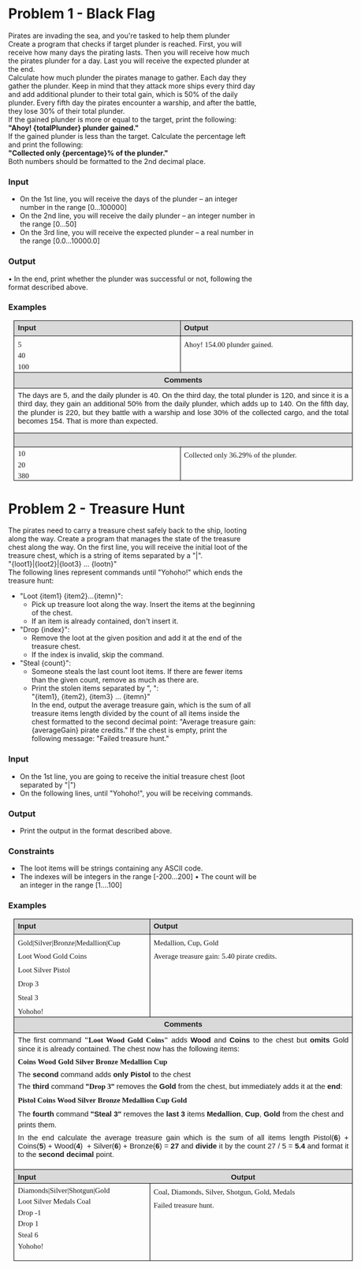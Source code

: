 # Problem 1 - Black Flag 

Pirates are invading the sea, and you're tasked to help them plunder  
Create a program that checks if target plunder is reached. First, you will receive how many days the pirating lasts. Then you will receive how much the pirates plunder for a day. Last you will receive the expected plunder at the end.  
Calculate how much plunder the pirates manage to gather. Each day they gather the plunder. Keep in mind that they attack more ships every third day and add additional plunder to their total gain, which is 50% of the daily plunder. Every fifth day the pirates encounter a warship, and after the battle, they lose 30% of their total plunder.  
If the gained plunder is more or equal to the target, print the following:  
**"Ahoy! {totalPlunder} plunder gained."**  
If the gained plunder is less than the target. Calculate the percentage left and print the following:   
**"Collected only {percentage}% of the plunder."**  
Both numbers should be formatted to the 2nd decimal place.
### Input
*	On the 1st line, you will receive the days of the plunder – an integer number in the range [0…100000]
*	On the 2nd line, you will receive the daily plunder – an integer number in the range [0…50]
*	On the 3rd line, you will receive the expected plunder – a real number in the range [0.0…10000.0]
### Output
•	 In the end, print whether the plunder was successful or not, following the format described above.
### Examples
<table style="width:515.65pt;margin-left:8.5pt;border-collapse:collapse;border:none;">
    <tbody>
        <tr>
            <td style="width: 253.5pt;border: 1pt solid windowtext;background: rgb(217, 217, 217);padding: 0in 5.4pt;height: 22.25pt;vertical-align: top;">
                <p style='margin-top:4.0pt;margin-right:0in;margin-bottom:6.0pt;margin-left:0in;line-height:115%;font-size:15px;font-family:"Calibri",sans-serif;text-align:justify;'><strong>Input</strong></p>
            </td>
            <td style="width: 262.15pt;border-top: 1pt solid windowtext;border-right: 1pt solid windowtext;border-bottom: 1pt solid windowtext;border-image: initial;border-left: none;background: rgb(217, 217, 217);padding: 0in 5.4pt;height: 22.25pt;vertical-align: top;">
                <p style='margin-top:4.0pt;margin-right:0in;margin-bottom:6.0pt;margin-left:0in;line-height:115%;font-size:15px;font-family:"Calibri",sans-serif;text-align:justify;'><strong>Output</strong></p>
            </td>
        </tr>
        <tr>
            <td style="width: 253.5pt;border-right: 1pt solid windowtext;border-bottom: 1pt solid windowtext;border-left: 1pt solid windowtext;border-image: initial;border-top: none;padding: 0in 5.4pt;height: 20.65pt;vertical-align: top;">
                <p style='margin-top:4.0pt;margin-right:0in;margin-bottom:.0001pt;margin-left:0in;line-height:  150%;font-size:15px;font-family:"Calibri",sans-serif;'><span style="font-family:Consolas;">5<br>40<br>100</span></p>
            </td>
            <td style="width: 262.15pt;border-top: none;border-left: none;border-bottom: 1pt solid windowtext;border-right: 1pt solid windowtext;padding: 0in 5.4pt;height: 20.65pt;vertical-align: top;">
                <p style='margin-top:4.0pt;margin-right:0in;margin-bottom:.0001pt;margin-left:0in;line-height:  150%;font-size:15px;font-family:"Calibri",sans-serif;'><span style="font-family:Consolas;">Ahoy! 154.00 plunder gained.</span></p>
            </td>
        </tr>
        <tr>
            <td colspan="2" style="width: 515.65pt;border-right: 1pt solid windowtext;border-bottom: 1pt solid windowtext;border-left: 1pt solid windowtext;border-image: initial;border-top: none;background: rgb(217, 217, 217);padding: 0in 5.4pt;height: 17.45pt;vertical-align: top;">
                <p style='margin-top:4.0pt;margin-right:0in;margin-bottom:6.0pt;margin-left:0in;line-height:115%;font-size:15px;font-family:"Calibri",sans-serif;text-align:center;'><strong>Comments</strong></p>
            </td>
        </tr>
        <tr>
            <td colspan="2" style="width: 515.65pt;border-right: 1pt solid windowtext;border-bottom: 1pt solid windowtext;border-left: 1pt solid windowtext;border-image: initial;border-top: none;padding: 0in 5.4pt;height: 68.1pt;vertical-align: top;">
                <p style='margin-top:4.0pt;margin-right:0in;margin-bottom:.0001pt;margin-left:0in;line-height:115%;font-size:15px;font-family:"Calibri",sans-serif;text-align:  justify;'>The days are 5, and the daily plunder is 40. On the third day, the total plunder is 120, and since it is a third day, they gain an additional 50% from the daily plunder, which adds up to 140. On the fifth day, the plunder is 220, but they battle with a warship and lose 30% of the collected cargo, and the total becomes 154. That is more than expected.</p>
            </td>
        </tr>
        <tr>
            <td colspan="2" style="width: 515.65pt;border-right: 1pt solid windowtext;border-bottom: 1pt solid windowtext;border-left: 1pt solid windowtext;border-image: initial;border-top: none;background: rgb(217, 217, 217);padding: 0in 5.4pt;height: 21.1pt;vertical-align: top;">
                <p style='margin-top:4.0pt;margin-right:0in;margin-bottom:.0001pt;margin-left:0in;line-height:115%;font-size:15px;font-family:"Calibri",sans-serif;text-align:  justify;'>&nbsp;</p>
            </td>
        </tr>
        <tr>
            <td style="width: 253.5pt;border-right: 1pt solid windowtext;border-bottom: 1pt solid windowtext;border-left: 1pt solid windowtext;border-image: initial;border-top: none;padding: 0in 5.4pt;height: 14.05pt;vertical-align: top;">
                <p style='margin-top:4.0pt;margin-right:0in;margin-bottom:.0001pt;margin-left:0in;line-height:115%;font-size:15px;font-family:"Calibri",sans-serif;'><span style="font-family:Consolas;">10</span>
                <p style='margin-top:4.0pt;margin-right:0in;margin-bottom:.0001pt;margin-left:0in;line-height:115%;font-size:15px;font-family:"Calibri",sans-serif;'><span style="font-family:Consolas;">20</span></p>
                <p style='margin-top:4.0pt;margin-right:0in;margin-bottom:.0001pt;margin-left:0in;line-height:115%;font-size:15px;font-family:"Calibri",sans-serif;'><span style="font-family:Consolas;">380</span></p>
            </td>
            <td style="width: 262.15pt;border-top: none;border-left: none;border-bottom: 1pt solid windowtext;border-right: 1pt solid windowtext;padding: 0in 5.4pt;height: 14.05pt;vertical-align: top;">
                <p style='margin-top:4.0pt;margin-right:0in;margin-bottom:.0001pt;margin-left:0in;line-height:  150%;font-size:15px;font-family:"Calibri",sans-serif;'><span style="font-family:Consolas;">Collected only 36.29% of the plunder.</span></p>
            </td>
        </tr>
    </tbody>
</table>

# Problem 2 - Treasure Hunt

The pirates need to carry a treasure chest safely back to the ship, looting along the way.
Create a program that manages the state of the treasure chest along the way. On the first line, you will receive the initial loot of the treasure chest, which is a string of items separated by a "|".  
"{loot1}|{loot2}|{loot3} … {lootn}"  
The following lines represent commands until "Yohoho!" which ends the treasure hunt:  
*	"Loot {item1} {item2}…{itemn}":
    *	Pick up treasure loot along the way. Insert the items at the beginning of the chest. 
    *	If an item is already contained, don't insert it.
*	"Drop {index}":
    *	Remove the loot at the given position and add it at the end of the treasure chest. 
    *	If the index is invalid, skip the command.
*	"Steal {count}":
    *	Someone steals the last count loot items. If there are fewer items than the given count, remove as much as there are. 
    *	Print the stolen items separated by ", ":  
"{item1}, {item2}, {item3} … {itemn}"  
In the end, output the average treasure gain, which is the sum of all treasure items length divided by the count of all items inside the chest formatted to the second decimal point:
"Average treasure gain: {averageGain} pirate credits."
If the chest is empty, print the following message:
"Failed treasure hunt."
### Input
*	On the 1st line, you are going to receive the initial treasure chest (loot separated by "|")
*	On the following lines, until "Yohoho!", you will be receiving commands.
### Output
*	Print the output in the format described above.
### Constraints
*	The loot items will be strings containing any ASCII code.
*	The indexes will be integers in the range [-200…200]
•	The count will be an integer in the range [1….100]
### Examples
<table style="width:515.65pt;margin-left:8.5pt;border-collapse:collapse;border:none;">
    <tbody>
        <tr>
            <td style="width: 198.25pt;border: 1pt solid windowtext;background: rgb(217, 217, 217);padding: 0in 5.4pt;height: 22.25pt;vertical-align: top;">
                <p style='margin-top:4.0pt;margin-right:0in;margin-bottom:6.0pt;margin-left:0in;line-height:115%;font-size:15px;font-family:"Calibri",sans-serif;text-align:justify;'><strong>Input</strong></p>
            </td>
            <td style="width: 317.4pt;border-top: 1pt solid windowtext;border-right: 1pt solid windowtext;border-bottom: 1pt solid windowtext;border-image: initial;border-left: none;background: rgb(217, 217, 217);padding: 0in 5.4pt;height: 22.25pt;vertical-align: top;">
                <p style='margin-top:4.0pt;margin-right:0in;margin-bottom:6.0pt;margin-left:0in;line-height:115%;font-size:15px;font-family:"Calibri",sans-serif;text-align:justify;'><strong>Output</strong></p>
            </td>
        </tr>
        <tr>
            <td style="width: 198.25pt;border-right: 1pt solid windowtext;border-bottom: 1pt solid windowtext;border-left: 1pt solid windowtext;border-image: initial;border-top: none;padding: 0in 5.4pt;height: 117.45pt;vertical-align: top;">
                <p style='margin-top:4.0pt;margin-right:0in;margin-bottom:.0001pt;margin-left:0in;line-height:  150%;font-size:15px;font-family:"Calibri",sans-serif;'><span style="font-family:Consolas;">Gold|Silver|Bronze|Medallion|Cup</span></p>
                <p style='margin-top:4.0pt;margin-right:0in;margin-bottom:.0001pt;margin-left:0in;line-height:  150%;font-size:15px;font-family:"Calibri",sans-serif;'><span style="font-family:Consolas;">Loot Wood Gold Coins</span></p>
                <p style='margin-top:4.0pt;margin-right:0in;margin-bottom:.0001pt;margin-left:0in;line-height:  150%;font-size:15px;font-family:"Calibri",sans-serif;'><span style="font-family:Consolas;">Loot Silver Pistol</span></p>
                <p style='margin-top:4.0pt;margin-right:0in;margin-bottom:.0001pt;margin-left:0in;line-height:  150%;font-size:15px;font-family:"Calibri",sans-serif;'><span style="font-family:Consolas;">Drop 3</span></p>
                <p style='margin-top:4.0pt;margin-right:0in;margin-bottom:.0001pt;margin-left:0in;line-height:  150%;font-size:15px;font-family:"Calibri",sans-serif;'><span style="font-family:Consolas;">Steal 3</span></p>
                <p style='margin-top:4.0pt;margin-right:0in;margin-bottom:.0001pt;margin-left:0in;line-height:  150%;font-size:15px;font-family:"Calibri",sans-serif;'><span style="font-family:Consolas;">Yohoho!</span></p>
            </td>
            <td style="width: 317.4pt;border-top: none;border-left: none;border-bottom: 1pt solid windowtext;border-right: 1pt solid windowtext;padding: 0in 5.4pt;height: 117.45pt;vertical-align: top;">
                <p style='margin-top:4.0pt;margin-right:0in;margin-bottom:.0001pt;margin-left:0in;line-height:  150%;font-size:15px;font-family:"Calibri",sans-serif;'><span style="line-height:150%;font-family:Consolas;">Medallion, Cup, Gold</span></p>
                <p style='margin-top:4.0pt;margin-right:0in;margin-bottom:.0001pt;margin-left:0in;line-height:  150%;font-size:15px;font-family:"Calibri",sans-serif;'><span style="line-height:150%;font-family:Consolas;">Average treasure gain: 5.40 pirate credits.</span></p>
            </td>
        </tr>
        <tr>
            <td colspan="2" style="width: 515.65pt;border-right: 1pt solid windowtext;border-bottom: 1pt solid windowtext;border-left: 1pt solid windowtext;border-image: initial;border-top: none;background: rgb(217, 217, 217);padding: 0in 5.4pt;height: 17.45pt;vertical-align: top;">
                <p style='margin-top:4.0pt;margin-right:0in;margin-bottom:6.0pt;margin-left:0in;line-height:115%;font-size:15px;font-family:"Calibri",sans-serif;text-align:center;'><strong>Comments</strong></p>
            </td>
        </tr>
        <tr>
            <td colspan="2" style="width: 515.65pt;border-right: 1pt solid windowtext;border-bottom: 1pt solid windowtext;border-left: 1pt solid windowtext;border-image: initial;border-top: none;padding: 0in 5.4pt;height: 99.35pt;vertical-align: top;">
                <p style='margin-top:4.0pt;margin-right:0in;margin-bottom:5.0pt;margin-left:0in;line-height:  normal;font-size:15px;font-family:"Calibri",sans-serif;text-align:justify;'>The first command&nbsp;<strong><span style="font-family:Consolas;">&quot;Loot Wood Gold Coins&quot;</span></strong> adds <strong>Wood</strong> and <strong>Coins</strong> to the chest but <strong>omits</strong> Gold since it is already contained. The chest now has the following items:</p>
                <p style='margin-top:4.0pt;margin-right:0in;margin-bottom:.0001pt;margin-left:0in;line-height:  150%;font-size:15px;font-family:"Calibri",sans-serif;'><strong><span style="font-family:Consolas;">Coins Wood Gold Silver Bronze Medallion Cup</span></strong></p>
                <p style='margin-top:4.0pt;margin-right:0in;margin-bottom:.0001pt;margin-left:0in;line-height:normal;font-size:15px;font-family:"Calibri",sans-serif;text-align:  justify;'>The <strong>second</strong> command adds <strong>only Pistol</strong> to the chest</p>
                <p style='margin-top:4.0pt;margin-right:0in;margin-bottom:.0001pt;margin-left:0in;line-height:  150%;font-size:15px;font-family:"Calibri",sans-serif;'>The <strong>third</strong> command <strong>&quot;</strong><strong><span style="font-family:Consolas;">Drop 3</span></strong><strong>&quot;</strong> removes the <strong>Gold</strong> from the chest, but immediately adds it at the <strong>end</strong>:</p>
                <p style='margin-top:4.0pt;margin-right:0in;margin-bottom:.0001pt;margin-left:0in;line-height:  150%;font-size:15px;font-family:"Calibri",sans-serif;'><strong><span style="font-family:Consolas;">Pistol Coins Wood Silver Bronze Medallion Cup Gold</span></strong></p>
                <p style='margin-top:4.0pt;margin-right:0in;margin-bottom:.0001pt;margin-left:0in;line-height:  150%;font-size:15px;font-family:"Calibri",sans-serif;'>The <strong>fourth</strong> command <strong>&quot;Steal 3&quot;&nbsp;</strong>removes the <strong>last 3</strong> items <strong>Medallion</strong>, <strong>Cup</strong>, <strong>Gold</strong> from the chest and prints them.&nbsp;</p>
                <p style='margin-top:4.0pt;margin-right:0in;margin-bottom:.0001pt;margin-left:0in;line-height:normal;font-size:15px;font-family:"Calibri",sans-serif;text-align:  justify;'>In the end calculate the average treasure gain which is the sum of all items length Pistol(<strong>6</strong>) + Coins(<strong>5</strong>) + Wood(<strong>4</strong>) &nbsp;+ Silver(<strong>6</strong>) + Bronze(<strong>6</strong>) = <strong>27</strong> and <strong>divide</strong> it by the count 27 / 5 = <strong>5.4</strong> and format it to the <strong>second decimal</strong> point.</p>
                <p style='margin-top:4.0pt;margin-right:0in;margin-bottom:.0001pt;margin-left:0in;line-height:normal;font-size:15px;font-family:"Calibri",sans-serif;text-align:  justify;'>&nbsp;</p>
            </td>
        </tr>
        <tr>
            <td colspan="2" style="width: 515.65pt;border-right: 1pt solid windowtext;border-bottom: 1pt solid windowtext;border-left: 1pt solid windowtext;border-image: initial;border-top: none;background: rgb(217, 217, 217);padding: 0in 5.4pt;height: 21.1pt;vertical-align: top;">
                <p style='margin-top:4.0pt;margin-right:0in;margin-bottom:.0001pt;margin-left:0in;line-height:115%;font-size:15px;font-family:"Calibri",sans-serif;text-align:  justify;'><strong>Input &nbsp; &nbsp; &nbsp; &nbsp; &nbsp; &nbsp; &nbsp; &nbsp; &nbsp; &nbsp; &nbsp; &nbsp; &nbsp; &nbsp; &nbsp; &nbsp; &nbsp; &nbsp; &nbsp; &nbsp; &nbsp; &nbsp; &nbsp; &nbsp; &nbsp; &nbsp; &nbsp; &nbsp; &nbsp; &nbsp; &nbsp; &nbsp; &nbsp; &nbsp; &nbsp; &nbsp; &nbsp; &nbsp; &nbsp; &nbsp; &nbsp; &nbsp; &nbsp; &nbsp; &nbsp; &nbsp; &nbsp; Output</strong></p>
            </td>
        </tr>
        <tr>
            <td style="width: 198.25pt;border-right: 1pt solid windowtext;border-bottom: 1pt solid windowtext;border-left: 1pt solid windowtext;border-image: initial;border-top: none;padding: 0in 5.4pt;height: 117.45pt;vertical-align: top;">
                <p style='margin-top:4.0pt;margin-right:0in;margin-bottom:.0001pt;margin-left:0in;line-height:115%;font-size:15px;font-family:"Calibri",sans-serif;'><span style="font-family:Consolas;">Diamonds|Silver|Shotgun|Gold</span></p>
                <p style='margin-top:4.0pt;margin-right:0in;margin-bottom:.0001pt;margin-left:0in;line-height:115%;font-size:15px;font-family:"Calibri",sans-serif;'><span style="font-family:Consolas;">Loot Silver Medals Coal</span></p>
                <p style='margin-top:4.0pt;margin-right:0in;margin-bottom:.0001pt;margin-left:0in;line-height:115%;font-size:15px;font-family:"Calibri",sans-serif;'><span style="font-family:Consolas;">Drop -1</span></p>
                <p style='margin-top:4.0pt;margin-right:0in;margin-bottom:.0001pt;margin-left:0in;line-height:115%;font-size:15px;font-family:"Calibri",sans-serif;'><span style="font-family:Consolas;">Drop 1</span></p>
                <p style='margin-top:4.0pt;margin-right:0in;margin-bottom:.0001pt;margin-left:0in;line-height:115%;font-size:15px;font-family:"Calibri",sans-serif;'><span style="font-family:Consolas;">Steal 6</span></p>
                <p style='margin-top:4.0pt;margin-right:0in;margin-bottom:.0001pt;margin-left:0in;line-height:115%;font-size:15px;font-family:"Calibri",sans-serif;'><span style="font-family:Consolas;">Yohoho!</span></p>
            </td>
            <td style="width: 317.4pt;border-top: none;border-left: none;border-bottom: 1pt solid windowtext;border-right: 1pt solid windowtext;padding: 0in 5.4pt;height: 117.45pt;vertical-align: top;">
                <p style='margin-top:4.0pt;margin-right:0in;margin-bottom:.0001pt;margin-left:0in;line-height:  150%;font-size:15px;font-family:"Calibri",sans-serif;'><span style="line-height:150%;font-family:Consolas;">Coal, Diamonds, Silver, Shotgun, Gold, Medals</span></p>
                <p style='margin-top:4.0pt;margin-right:0in;margin-bottom:.0001pt;margin-left:0in;line-height:  150%;font-size:15px;font-family:"Calibri",sans-serif;'><span style="line-height:150%;font-family:Consolas;">Failed treasure hunt.</span></p>
            </td>
        </tr>
    </tbody>
</table>

